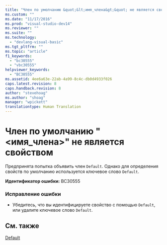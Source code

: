 ```yaml
---
title: "Член по умолчанию &quot;&lt;имя_члена&gt;&quot; не является свойством | Microsoft Docs"
ms.custom: ""
ms.date: "11/17/2016"
ms.prod: "visual-studio-dev14"
ms.reviewer: ""
ms.suite: ""
ms.technology: 
  - "devlang-visual-basic"
ms.tgt_pltfrm: ""
ms.topic: "article"
f1_keywords: 
  - "bc30555"
  - "vbc30555"
helpviewer_keywords: 
  - "BC30555"
ms.assetid: 4ee6a63e-22ab-4a99-8c4c-db0d4933f026
caps.latest.revision: 8
caps.handback.revision: 8
author: "stevehoag"
ms.author: "shoag"
manager: "wpickett"
translationtype: Human Translation
---
```

# Член по умолчанию &quot;&lt;имя_члена&gt;&quot; не является свойством
Предпринята попытка объявить член `Default`. Однако для определения свойств по умолчанию используется ключевое слово `Default`.  
  
 **Идентификатор ошибки:** BC30555  
  
### Исправление ошибки  
  
-   Убедитесь, что вы идентифицируете свойство с помощью `Default`, или удалите ключевое слово `Default`.  
  
## См. также  
 [Default](../../visual-basic/language-reference/modifiers/default.md)